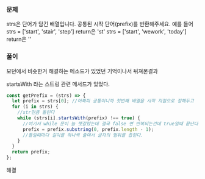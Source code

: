 ### 문제

strs은 단어가 담긴 배열입니다. 공통된 시작 단어(prefix)를 반환해주세요.
예를 들어 strs = ['start', 'stair', 'step'] return은 'st'
strs = ['start', 'wework', 'today'] return은 ''

### 풀이

모던에서 비슷한거 해결하는 메소드가 있었던 기억이나서 뒤져본결과

startsWith 라는 스트링 관련 메서드가 있었다.

```js
const getPrefix = (strs) => {
  let prefix = strs[0]; //어짜피 공통이니까 첫번째 배열을 시작 지점으로 정해두고
  for (i in strs) {
    //str만큼 돌린다
    while (strs[i].startsWith(prefix) !== true) {
      //여기서 while 문이 늘 햇갈렸는데 결국 false 면 반복되는건데 true일때 끝난다.
      prefix = prefix.substring(0, prefix.length - 1);
      //틀릴때마다 길이를 하나씩 줄여서 글자의 범위를 좁힌다.
    }
  }
  return prefix;
};
```

해결
